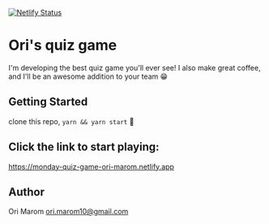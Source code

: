 [![Netlify Status](https://api.netlify.com/api/v1/badges/82b4ffc1-7e47-480c-b96c-531e28afd0d3/deploy-status)](https://app.netlify.com/sites/monday-quiz-game-ori-marom/deploys)

# Ori's quiz game

I'm developing the best quiz game you'll ever see! I also make great coffee, and I'll be  an awesome addition to your team 😁

## Getting Started

clone this repo, `yarn && yarn start` 🚀

## Click the link to start playing:
https://monday-quiz-game-ori-marom.netlify.app

## Author

Ori Marom <ori.marom10@gmail.com>

